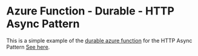 # Azure Function - Durable - HTTP Async Pattern

This is a simple example of the [durable azure function](https://docs.microsoft.com/en-us/azure/azure-functions/durable/durable-functions-overview?tabs=csharp) for the HTTP Async Pattern [See here](https://docs.microsoft.com/en-us/azure/azure-functions/durable/durable-functions-overview?tabs=csharp).


